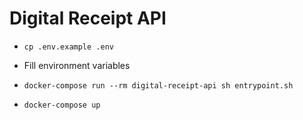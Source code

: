 # Digital Receipt API

- `cp .env.example .env`

- Fill environment variables

- `docker-compose run --rm digital-receipt-api sh entrypoint.sh`

- `docker-compose up`
